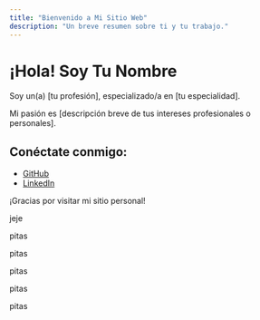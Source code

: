 ```yaml
---
title: "Bienvenido a Mi Sitio Web"
description: "Un breve resumen sobre ti y tu trabajo."
---
```


# ¡Hola! Soy **Tu Nombre**
Soy un(a) [tu profesión], especializado/a en [tu especialidad].

Mi pasión es [descripción breve de tus intereses profesionales o personales].

## Conéctate conmigo:
- [GitHub](https://github.com/tuperfil)
- [LinkedIn](https://www.linkedin.com/in/tuperfil)

¡Gracias por visitar mi sitio personal!

jeje

pitas

pitas

pitas

pitas

pitas